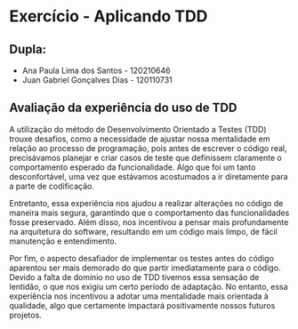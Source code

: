 # Exercício - Aplicando TDD

## Dupla:
* Ana Paula Lima dos Santos - 120210646
* Juan Gabriel Gonçalves Dias - 120110731

## Avaliação da experiência do uso de TDD
A utilização do método de Desenvolvimento Orientado a Testes (TDD) trouxe desafios, como a necessidade de ajustar nossa mentalidade em relação ao processo de programação, pois antes de escrever o código real, precisávamos planejar e criar casos de teste que definissem claramente o comportamento esperado da funcionalidade. Algo que foi um tanto desconfortável, uma vez que estávamos acostumados a ir diretamente para a parte de codificação.

Entretanto, essa experiência nos ajudou a realizar alterações no código de maneira mais segura, garantindo que o comportamento das funcionalidades fosse preservado. Além disso, nos incentivou a pensar mais profundamente na arquitetura do software, resultando em um código mais limpo, de fácil manutenção e entendimento.

Por fim, o aspecto desafiador de implementar os testes antes do código aparentou ser mais demorado do que partir imediatamente para o código. Devido a falta de domínio no uso de TDD tivemos essa sensação de lentidão, o que nos exigiu um certo período de adaptação. No entanto, essa experiência nos incentivou a adotar uma mentalidade mais orientada à qualidade, algo que certamente impactará positivamente nossos futuros projetos.
